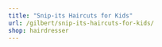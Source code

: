 ```yaml
---
title: "Snip-its Haircuts for Kids"
url: /gilbert/snip-its-haircuts-for-kids/
shop: hairdresser
---
```

